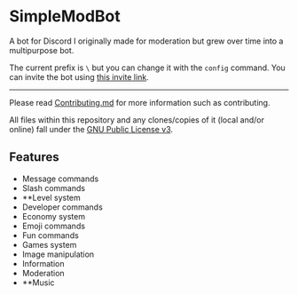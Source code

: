 # SimpleModBot

A bot for Discord I originally made for moderation but grew over time into a multipurpose bot.

The current prefix is `\` but you can change it with the `config` command. You can invite the bot using [this invite link](https://discord.com/oauth2/authorize?client_id=911112976793215006&permissions=8&scope=bot%20applications.commands).

---

Please read [Contributing.md](https://github.com/SimpleModBot/SimpleModBot/blob/new-rewrite/CONTRIBUTING.md) for more information such as contributing.

All files within this repository and any clones/copies of it (local and/or online) fall under the [GNU Public License v3](https://github.com/SimpleModBot/SimpleModBot/blob/main/LICENSE).

## Features

- Message commands
- Slash commands
- **Level system
- Developer commands
- Economy system
- Emoji commands
- Fun commands
- Games system
- Image manipulation
- Information
- Moderation
- **Music
